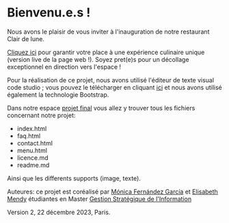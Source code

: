 # Bienvenu.e.s !

Nous avons le plaisir de vous inviter à l'inauguration de notre restaurant Clair de lune.

[Cliquez ici](https://monicafdez.github.io/infodesign/finalproject/) pour garantir votre place à une expérience culinaire unique (version live de la page web !). Soyez pret(e)s pour un décollage exceptionnel en direction vers l'espace !

Pour la réalisation de ce projet, nous avons utilisé l'éditeur de texte visual code studio ; vous pouvez le télécharger en cliquant [ici](https://code.visualstudio.com/) et nous avons utilisé également la technologie Bootstrap.

Dans notre espace [projet final](https://github.com/monicafdez/infodesign/tree/main/finalproject) vous allez y trouver tous les fichiers concernant notre projet: 
- index.html
- faq.html
- contact.html
- menu.html
- licence.md
- readme.md

Ainsi que les differents supports (image, texte).

Auteures: ce projet est coréalisé par [Mónica Fernández García](https://github.com/monicafdez) et [Elisabeth Mendy](https://github.com/kmendy05) étudiantes en Master [Gestion Stratégique de l'Information](https://www.univ-paris8.fr/-Master-Gestion-Strategique-de-l-Information-650-)

Version 2, 22 décembre 2023, Paris.
